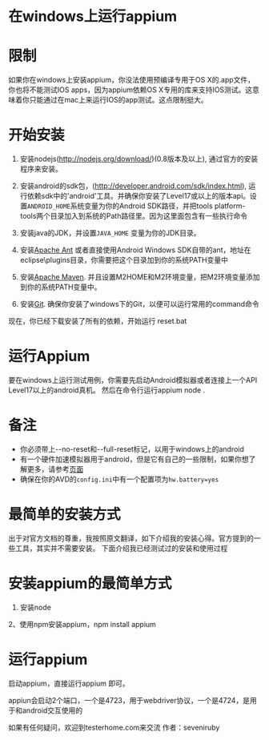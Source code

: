 在windows上运行appium
=======================


# 限制

如果你在windows上安装appium，你没法使用预编译专用于OS X的.app文件，你也将不能测试IOS apps，因为appium依赖OS X专用的库来支持IOS测试。这意味着你只能通过在mac上来运行IOS的app测试。这点限制挺大。


# 开始安装

1. 安装nodejs(http://nodejs.org/download/)(0.8版本及以上), 通过官方的安装程序来安装。

2. 安装android的sdk包，(http://developer.android.com/sdk/index.html), 运行依赖sdk中的'android'工具。并确保你安装了Level17或以上的版本api。设置`ANDROID_HOME`系统变量为你的Android SDK路径，并把tools platform-tools两个目录加入到系统的Path路径里。因为这里面包含有一些执行命令

3. 安装java的JDK，并设置`JAVA_HOME` 变量为你的JDK目录。


4. 安装[Apache Ant](http://ant.apache.org/bindownload.cgi)
或者直接使用Android Windows SDK自带的ant，地址在eclipse\plugins目录，你需要把这个目录加到你的系统PATH变量中

5. 安装[Apache Maven](http://maven.apache.org/download.cgi). 并且设置M2HOME和M2环境变量，把M2环境变量添加到你的系统PATH变量中。

6. 安装[Git](http://git-scm.com/download/win). 确保你安装了windows下的Git，以便可以运行常用的command命令


现在，你已经下载安装了所有的依赖，开始运行
    reset.bat

# 运行Appium

要在windows上运行测试用例，你需要先启动Android模拟器或者连接上一个API Level17以上的android真机。
然后在命令行运行appium 
    node .


# 备注
* 你必须带上--no-reset和--full-reset标记，以用于windows上的android
* 有一个硬件加速模拟器用于android，但是它有自己的一些限制，如果你想了解更多，请参考[页面](https://github.com/appium/appium/blob/master/docs/android-hax-emulator.md)
* 确保在你的AVD的`config.ini`中有一个配置项为`hw.battery=yes` 



# 最简单的安装方式
出于对官方文档的尊重，我按照原文翻译，如下介绍我的安装心得。官方提到的一些工具，其实并不需要安装。
下面介绍我已经测试过的安装和使用过程

# 安装appium的最简单方式

1. 安装node

2、使用npm安装appium，npm install appium

# 运行appium
启动appium，直接运行appium 即可。

appiun会启动2个端口，一个是4723，用于webdriver协议，一个是4724，是用于和android交互使用的


如果有任何疑问，欢迎到testerhome.com来交流
作者：seveniruby
